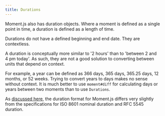 ```yaml
---
title: Durations
---
```



Moment.js also has duration objects. Where a moment is defined as a single point in time, a duration is defined as a length of time.

Durations do not have a defined beginning and end date. They are contextless.

A duration is conceptually more similar to '2 hours' than to 'between 2 and 4 pm today'. As such, they are not a good solution to converting between units that depend on context.

For example, a year can be defined as 366 days, 365 days, 365.25 days, 12 months, or 52 weeks. Trying to convert years to days makes no sense without context. It is much better to use `moment#diff` for calculating days or years between two moments than to use `Durations`.

As [discussed here](https://github.com/moment/moment/issues/4815), the duration format for Moment.js differs very slightly from the specifications for ISO 8601 nominal duration and RFC 5545 duration.
